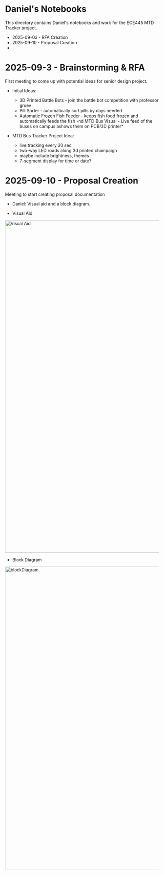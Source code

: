 # Daniel's Notebooks

This directory contains Daniel's notebooks and work for the ECE445 MTD Tracker project.

- 2025-09-03 - RFA Creation
- 2025-09-10 - Proposal Creation
- 
# 2025-09-3 - Brainstorming & RFA
First meeting to come up with potential ideas for senior design project.
- Initial Ideas:
  - 3D Printed Battle Bots - join the battle bot competition with professor gruev
  - Pill Sorter - automatically sort pills by days needed
  - Automatic Frozen Fish Feeder - keeps fish food frozen and automatically feeds the fish
  -nd  MTD Bus Visual - Live feed of the buses on campus ashows them on PCB/3D printer*

- MTD Bus Tracker Project Idea:
  - live tracking every 30 sec
  - two-way LED roads along 3d printed champaign
  - maybe include brightness, themes
  - 7-segment display for time or date?
  
# 2025-09-10 - Proposal Creation
Meeting to start creating proposal documentation
- Daniel: Visual aid and a block diagram.

- Visual Aid
<img width="1963" height="1085" alt="Visual Aid" src="https://github.com/user-attachments/assets/c3b8065c-8ae2-4509-9d80-4cafc5b8311a" />
  
- Block Diagram
<img width="1825" height="990" alt="blockDiagram" src="https://github.com/user-attachments/assets/52fb0858-e097-4e3f-a9e4-11ddf0b8d9f6" />


